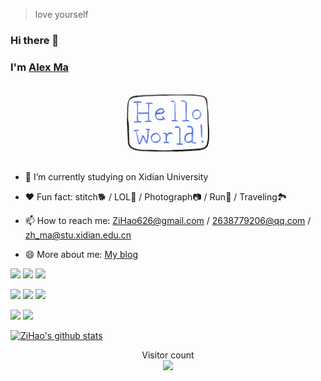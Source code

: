<!--
**ZiHao256/ZiHao256** is a ✨ _special_ ✨ repository because its `README.md` (this file) appears on your GitHub profile.
Here are some ideas to get you started:
-->
> love yourself
### Hi there 👋
### I'm [Alex Ma](https://zihao256.github.io/)
<p align="center">
  <img src="https://github.com/ZiHao256/ZiHao256/blob/main/source/hello-world.gif" width="30%">
</p>

- 🔭 I’m currently studying on Xidian University

- ❤️ Fun fact: stitch🐕 / LOL👊 / Photograph📷 / Run🏃 / Traveling🏞️

- 📫 How to reach me: ZiHao626@gmail.com / 2638779206@qq.com / zh_ma@stu.xidian.edu.cn

- 😄 More about me: [My blog](https://zihao256.github.io/)

[![](https://img.shields.io/badge/Windows-10-2376bc?style=flat-square&logo=windows&logoColor=ffffff)](https://www.microsoft.com/windows/get-windows-10)
[![](https://img.shields.io/badge/IDE-Visual%20Studio%20Code-blue?style=flat-square&logo=visual-studio-code&logoColor=ffffff)](https://code.visualstudio.com/)
[![](https://img.shields.io/badge/IDE-PyCharm-blue?style=flat-square&logo=jetbrains&logoColor=ffffff)](https://www.jetbrains.com/pycharm/)

[![](https://img.shields.io/badge/-Golang-f05032?style=flat-square&logo=go&logoColor=ffffff)](https://golang.org/)
[![](https://img.shields.io/badge/-C++-269539?style=flat-square&logo=c%2B%2B&logoColor=ffffff)](https://www.cplusplus.com/)
[![](https://img.shields.io/badge/-Python-3776AB?style=flat-square&logo=python&logoColor=ffffff)](https://www.python.org/)

[![](https://img.shields.io/badge/-MySQL-003545?style=flat-square&logo=mysql&logoColor=white)](https://www.mysql.com/)
[![](https://img.shields.io/badge/-Linux-fcc624?style=flat-square&logo=linux&logoColor=white)](https://www.linuxfoundation.org/)


[![ZiHao's github stats](https://github-readme-stats.vercel.app/api?username=ZiHao256&show_icons=true&theme=dark)](https://github.com/anuraghazra/github-readme-stats)

<p align="center"> 
  Visitor count<br>
  <img src="https://profile-counter.glitch.me/ZiHao256/count.svg" />
</p>
